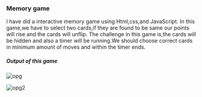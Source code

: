### Memory game

I have did a interactive memory game using Html,css,and JavaScript.
In this game,we have to select two cards,if they are found to be same our points will rise and the cards will unflip.
The challenge in this game is,the cards will be hidden and also a timer will be running.We should choose correct cards in minimum amount of moves and within the timer ends.


##### Output of this game
![opg](https://github.com/user-attachments/assets/169994bc-e187-4dfc-9ae0-f7a1ffe24af0)

![opg2](https://github.com/user-attachments/assets/a7c3a9e6-301d-4466-8b1e-445c6307b0b0)
